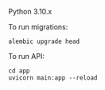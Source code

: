
Python 3.10.x

To run migrations:
```
alembic upgrade head
```

To run API:

```
cd app
uvicorn main:app --reload
```